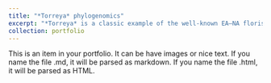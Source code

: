 ```yaml
---
title: "*Torreya* phylogenomics"
excerpt: "*Torreya* is a classic example of the well‐known EA–NA floristic disjunction with species richness biased toward EA. The genus has seven extant species: two from NA and five from EA. In our study, we used Rad‐seq data in combination with plastome and mitochondrial gene sequences, morphology, and fossil records to reconstruct the phylogenetic and biogeographic histories of the genus and tested hypotheses on anomalies of biodiversity of the eastern Asian‐North American floristic disjunction. See details in my publication on JSE. <br/><img src='/images/Torreya_2.JPG'>"
collection: portfolio
---
```


This is an item in your portfolio. It can be have images or nice text. If you name the file .md, it will be parsed as markdown. If you name the file .html, it will be parsed as HTML. 
